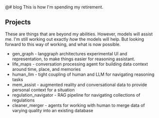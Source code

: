@# blog
This is how I'm spending my retirement.

## Projects
These are things that are beyond my abilities.  However, models will assist me.  I'm still working out
exactly *how* the models will help.  But looking forward to this way of working, and what is now possible.

- gen_graph - langgraph architectures experimental UI and representation, to make things easier for reasoning assistant.
- life_maps - conversation processing agent for building data context around time, place, and memories
- human_llm - tight coupling of human and LLM for navigating reasoning tasks
- mem_assist - augmented reality and conversational data to provide personal context for a situation
- regulation_navigator - RAG pipeline for navigating collections of regulations
- cleaner_merger - agents for working with human to merge data of varying quality into an existing database
